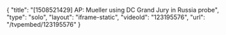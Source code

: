 {
    "title": "[1508521429] AP: Mueller using DC Grand Jury in Russia probe",
    "type": "solo",
    "layout": "iframe-static",
    "videoId": "123195576",
    "url": "\/tvpembed\/123195576"
}
